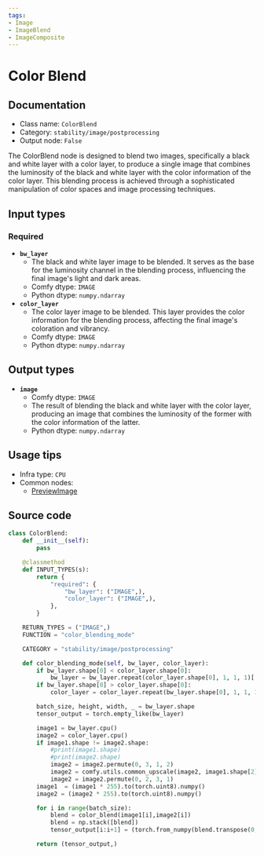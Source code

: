 ```yaml
---
tags:
- Image
- ImageBlend
- ImageComposite
---
```


# Color Blend
## Documentation
- Class name: `ColorBlend`
- Category: `stability/image/postprocessing`
- Output node: `False`

The ColorBlend node is designed to blend two images, specifically a black and white layer with a color layer, to produce a single image that combines the luminosity of the black and white layer with the color information of the color layer. This blending process is achieved through a sophisticated manipulation of color spaces and image processing techniques.
## Input types
### Required
- **`bw_layer`**
    - The black and white layer image to be blended. It serves as the base for the luminosity channel in the blending process, influencing the final image's light and dark areas.
    - Comfy dtype: `IMAGE`
    - Python dtype: `numpy.ndarray`
- **`color_layer`**
    - The color layer image to be blended. This layer provides the color information for the blending process, affecting the final image's coloration and vibrancy.
    - Comfy dtype: `IMAGE`
    - Python dtype: `numpy.ndarray`
## Output types
- **`image`**
    - Comfy dtype: `IMAGE`
    - The result of blending the black and white layer with the color layer, producing an image that combines the luminosity of the former with the color information of the latter.
    - Python dtype: `numpy.ndarray`
## Usage tips
- Infra type: `CPU`
- Common nodes:
    - [PreviewImage](../../Comfy/Nodes/PreviewImage.md)



## Source code
```python
class ColorBlend:
    def __init__(self):
        pass

    @classmethod
    def INPUT_TYPES(s):
        return {
            "required": {
                "bw_layer": ("IMAGE",),
                "color_layer": ("IMAGE",),
            },
        }

    RETURN_TYPES = ("IMAGE",)
    FUNCTION = "color_blending_mode"

    CATEGORY = "stability/image/postprocessing"

    def color_blending_mode(self, bw_layer, color_layer):
        if bw_layer.shape[0] < color_layer.shape[0]:
            bw_layer = bw_layer.repeat(color_layer.shape[0], 1, 1, 1)[:color_layer.shape[0]]
        if bw_layer.shape[0] > color_layer.shape[0]:
            color_layer = color_layer.repeat(bw_layer.shape[0], 1, 1, 1)[:bw_layer.shape[0]]

        batch_size, height, width, _ = bw_layer.shape
        tensor_output = torch.empty_like(bw_layer)

        image1 = bw_layer.cpu()
        image2 = color_layer.cpu()
        if image1.shape != image2.shape:
            #print(image1.shape)
            #print(image2.shape)
            image2 = image2.permute(0, 3, 1, 2)
            image2 = comfy.utils.common_upscale(image2, image1.shape[2], image1.shape[1], upscale_method='bicubic', crop='center')
            image2 = image2.permute(0, 2, 3, 1)
        image1  = (image1 * 255).to(torch.uint8).numpy()
        image2 = (image2 * 255).to(torch.uint8).numpy()

        for i in range(batch_size):
            blend = color_blend(image1[i],image2[i])
            blend = np.stack([blend])
            tensor_output[i:i+1] = (torch.from_numpy(blend.transpose(0, 3, 1, 2))/255.0).permute(0, 2, 3, 1)

        return (tensor_output,)

```
